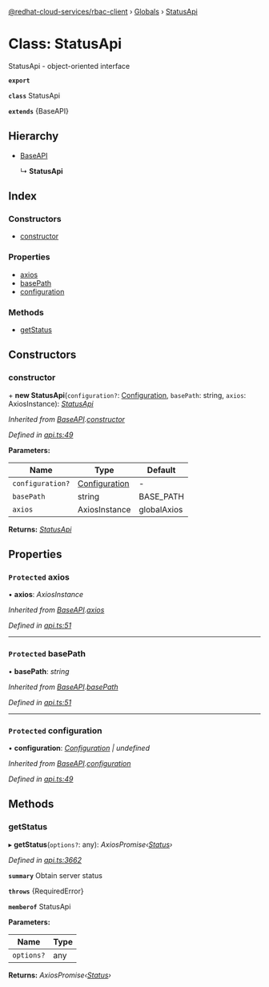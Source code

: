 [@redhat-cloud-services/rbac-client](../README.md) › [Globals](../globals.md) › [StatusApi](statusapi.md)

# Class: StatusApi

StatusApi - object-oriented interface

**`export`** 

**`class`** StatusApi

**`extends`** {BaseAPI}

## Hierarchy

* [BaseAPI](baseapi.md)

  ↳ **StatusApi**

## Index

### Constructors

* [constructor](statusapi.md#constructor)

### Properties

* [axios](statusapi.md#protected-axios)
* [basePath](statusapi.md#protected-basepath)
* [configuration](statusapi.md#protected-configuration)

### Methods

* [getStatus](statusapi.md#getstatus)

## Constructors

###  constructor

\+ **new StatusApi**(`configuration?`: [Configuration](configuration.md), `basePath`: string, `axios`: AxiosInstance): *[StatusApi](statusapi.md)*

*Inherited from [BaseAPI](baseapi.md).[constructor](baseapi.md#constructor)*

*Defined in [api.ts:49](https://github.com/RedHatInsights/javascript-clients/blob/master/packages/rbac/api.ts#L49)*

**Parameters:**

Name | Type | Default |
------ | ------ | ------ |
`configuration?` | [Configuration](configuration.md) | - |
`basePath` | string |  BASE_PATH |
`axios` | AxiosInstance |  globalAxios |

**Returns:** *[StatusApi](statusapi.md)*

## Properties

### `Protected` axios

• **axios**: *AxiosInstance*

*Inherited from [BaseAPI](baseapi.md).[axios](baseapi.md#protected-axios)*

*Defined in [api.ts:51](https://github.com/RedHatInsights/javascript-clients/blob/master/packages/rbac/api.ts#L51)*

___

### `Protected` basePath

• **basePath**: *string*

*Inherited from [BaseAPI](baseapi.md).[basePath](baseapi.md#protected-basepath)*

*Defined in [api.ts:51](https://github.com/RedHatInsights/javascript-clients/blob/master/packages/rbac/api.ts#L51)*

___

### `Protected` configuration

• **configuration**: *[Configuration](configuration.md) | undefined*

*Inherited from [BaseAPI](baseapi.md).[configuration](baseapi.md#protected-configuration)*

*Defined in [api.ts:49](https://github.com/RedHatInsights/javascript-clients/blob/master/packages/rbac/api.ts#L49)*

## Methods

###  getStatus

▸ **getStatus**(`options?`: any): *AxiosPromise‹[Status](../interfaces/status.md)›*

*Defined in [api.ts:3662](https://github.com/RedHatInsights/javascript-clients/blob/master/packages/rbac/api.ts#L3662)*

**`summary`** Obtain server status

**`throws`** {RequiredError}

**`memberof`** StatusApi

**Parameters:**

Name | Type |
------ | ------ |
`options?` | any |

**Returns:** *AxiosPromise‹[Status](../interfaces/status.md)›*
